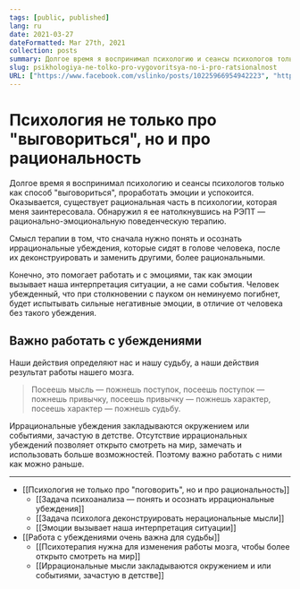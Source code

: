 ```yaml
---
tags: [public, published]
lang: ru
date: 2021-03-27
dateFormatted: Mar 27th, 2021
collection: posts
summary: Долгое время я воспринимал психологию и сеансы психологов только как способ "выговориться", проработать эмоции и успокоится. Оказывается, существует рациональная часть в психологии, которая меня заинтересовала.
slug: psikhologiya-ne-tolko-pro-vygovoritsya-no-i-pro-ratsionalnost
URL: ["https://www.facebook.com/vslinko/posts/10225966954942223", "https://zen.yandex.ru/media/id/6056175f7b04a505d96aac7f/psihologiia-ne-tolko-pro-vygovoritsia-no-i-pro-racionalnost-605f14ba3d911e18a5a49d5f", "https://vslinko.medium.com/%D0%BF%D1%81%D0%B8%D1%85%D0%BE%D0%BB%D0%BE%D0%B3%D0%B8%D1%8F-%D0%BD%D0%B5-%D1%82%D0%BE%D0%BB%D1%8C%D0%BA%D0%BE-%D0%BF%D1%80%D0%BE-%D0%B2%D1%8B%D0%B3%D0%BE%D0%B2%D0%BE%D1%80%D0%B8%D1%82%D1%8C%D1%81%D1%8F-%D0%BD%D0%BE-%D0%B8-%D0%BF%D1%80%D0%BE-%D1%80%D0%B0%D1%86%D0%B8%D0%BE%D0%BD%D0%B0%D0%BB%D1%8C%D0%BD%D0%BE%D1%81%D1%82%D1%8C-4a6eaa56595"]
---
```


# Психология не только про "выговориться", но и про рациональность

Долгое время я воспринимал психологию и сеансы психологов только как способ "выговориться", проработать эмоции и успокоится. Оказывается, существует рациональная часть в психологии, которая меня заинтересовала. Обнаружил я ее натолкнувшись на РЭПТ — рационально-эмоциональную поведенческую терапию.

Смысл терапии в том, что сначала нужно понять и осознать иррациональные убеждения, которые сидят в голове человека, после их деконструировать и заменить другими, более рациональными.

Конечно, это помогает работать и с эмоциями, так как эмоции вызывает наша интерпретация ситуации, а не сами события. Человек убежденный, что при столкновении с пауком он неминуемо погибнет, будет испытывать сильные негативные эмоции, в отличие от человека без такого убеждения.

## Важно работать с убеждениями

Наши действия определяют нас и нашу судьбу, а наши действия результат работы нашего мозга.

> Посеешь мысль — пожнешь поступок, посеешь поступок — пожнешь привычку, посеешь привычку — пожнешь характер, посеешь характер — пожнешь судьбу.

Иррациональные убеждения закладываются окружением или событиями, зачастую в детстве. Отсутствие иррациональных убеждений позволяет открыто смотреть на мир, замечать и использовать больше возможностей. Поэтому важно работать с ними как можно раньше.

<!--hidden-->

---

- [[Психология не только про "поговорить", но и про рациональность]]
	- [[Задача психоанализа — понять и осознать иррациональные убеждения]]
	- [[Задача психолога деконструировать нерациональные мысли]]
	- [[Эмоции вызывает наша интерпретация ситуации]]
- [[Работа с убеждениями очень важна для судьбы]]
	- [[Психотерапия нужна для изменения работы мозга, чтобы более открыто смотреть на мир]]
	- [[Иррациональные мысли закладываются окружением и или событиями, зачастую в детстве]]
